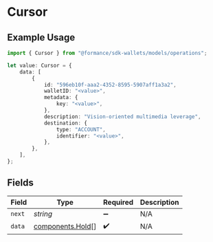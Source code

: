 # Cursor

## Example Usage

```typescript
import { Cursor } from "@formance/sdk-wallets/models/operations";

let value: Cursor = {
    data: [
        {
            id: "596eb10f-aaa2-4352-8595-5907aff1a3a2",
            walletID: "<value>",
            metadata: {
                key: "<value>",
            },
            description: "Vision-oriented multimedia leverage",
            destination: {
                type: "ACCOUNT",
                identifier: "<value>",
            },
        },
    ],
};
```

## Fields

| Field                                                | Type                                                 | Required                                             | Description                                          |
| ---------------------------------------------------- | ---------------------------------------------------- | ---------------------------------------------------- | ---------------------------------------------------- |
| `next`                                               | *string*                                             | :heavy_minus_sign:                                   | N/A                                                  |
| `data`                                               | [components.Hold](../../models/components/hold.md)[] | :heavy_check_mark:                                   | N/A                                                  |